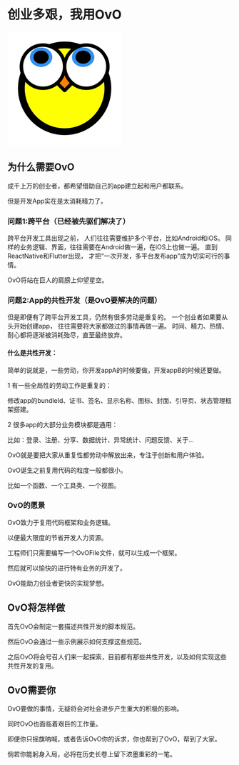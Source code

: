 # 创业多艰，我用OvO
![](img/logo_256.png)

## 为什么需要OvO

成千上万的创业者，都希望借助自己的app建立起和用户都联系。

但是开发App实在是太消耗精力了。

### 问题1:跨平台（已经被先驱们解决了）
跨平台开发工具出现之前，
人们往往需要维护多个平台，比如Android和iOS。
同样的业务逻辑、界面，往往需要在Android做一遍，在iOS上也做一遍。
直到ReactNative和Flutter出现，
才把“一次开发，多平台发布app”成为切实可行的事情。

OvO将站在巨人的肩膀上仰望星空。

### 问题2:App的共性开发（是OvO要解决的问题）

但是即便有了跨平台开发工具，仍然有很多劳动是重复的。
一个创业者如果要从头开始创建app，
往往需要将大家都做过的事情再做一遍。
时间、精力、热情、耐心都将逐渐被消耗殆尽，直至最终放弃。


#### 什么是共性开发：

简单的说就是，一些劳动，你开发appA的时候要做，开发appB的时候还要做。

1 有一些全局性的劳动工作是重复的：

修改app的bundleId、证书、签名、显示名称、图标、封面、引导页、状态管理框架搭建。

2 很多app的大部分业务模块都是通用：

比如：登录、注册、分享、数据统计、异常统计、问题反馈、关于...

OvO就是要把大家从重复性都劳动中解放出来，专注于创新和用户体验。

OvO诞生之前复用代码的粒度一般都很小。

比如一个函数、一个工具类、一个视图。

### OvO的愿景

OvO致力于复用代码框架和业务逻辑。

以便最大限度的节省开发人力资源。

工程师们只需要编写一个OvOFile文件，就可以生成一个框架。

然后就可以愉快的进行特有业务的开发了。

OvO能助力创业者更快的实现梦想。


## OvO将怎样做

首先OvO会制定一套描述共性开发的脚本规范。

然后OvO会通过一些示例展示如何支撑这些规范。

之后OvO将会号召人们来一起探索，目前都有那些共性开发，以及如何实现这些共性开发的复用。


## OvO需要你

OvO要做的事情，无疑将会对社会进步产生重大的积极的影响。

同时OvO也面临着艰巨的工作量。

即便你只摇旗呐喊，或者告诉OvO你的诉求，你也帮到了OvO，帮到了大家。

倘若你能躬身入局，必将在历史长卷上留下浓墨重彩的一笔。